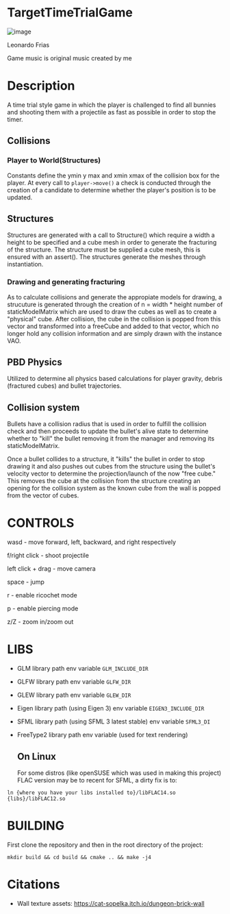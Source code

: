 # TargetTimeTrialGame
![image](https://github.com/user-attachments/assets/2216b969-b378-4cc6-83c3-43be584b9481)

Leonardo Frias

Game music is original music created by me

# Description

A time trial style game in which the player is challenged to find all bunnies and shooting them with a projectile as fast as possible in order to stop the timer.

## Collisions

### Player to World(Structures)

Constants define the ymin y max and xmin xmax of the collision box for the player. At every call to ```player->move()``` a check is conducted through the creation of a candidate to determine whether the player's position is to be updated.

## Structures

Structures are generated with a call to Structure() which require a width a height to be specified and a cube mesh in order to generate the fracturing of the structure. The structure must be supplied a cube mesh, this is ensured with an assert(). The structures generate the meshes through instantiation.

### Drawing and generating fracturing

As to calculate collisions and generate the appropiate models for drawing, a strucuture is generated through the creation of n = width * height number of staticModelMatrix which are used to draw the cubes as well as to create a "physical" cube. After collision, the cube in the collision is popped from this vector and transformed into a freeCube and added to that vector, which no longer hold any collision information and are simply drawn with the instance VAO. 


## PBD Physics

Utilized to determine all physics based calculations for player gravity, debris (fractured cubes) and bullet trajectories.

## Collision system

Bullets have a collision radius that is used in order to fulfill the collision check and then proceeds to update the bullet's alive state to determine whether to "kill" the bullet removing it from the manager and removing its staticModelMatrix.

Once a bullet collides to a structure, it "kills" the bullet in order to stop drawing it and also pushes out cubes from the structure using the bullet's velocity vector to determine the projection/launch of the now "free cube." This removes the cube at the collision from the structure creating an opening for the collision system as the known cube from the wall is popped from the vector of cubes. 



# CONTROLS

wasd - move forward, left, backward, and right respectively

f/right click - shoot projectile

left click + drag - move camera

space - jump

r - enable ricochet mode

p - enable piercing mode

z/Z - zoom in/zoom out


# LIBS

- GLM library path env variable ```GLM_INCLUDE_DIR```

- GLFW library path env variable ```GLFW_DIR```

- GLEW library path env variable ```GLEW_DIR```

- Eigen library path (using Eigen 3) env variable ```EIGEN3_INCLUDE_DIR```

- SFML library path (using SFML 3 latest stable) env variable ```SFML3_DI```

- FreeType2 library path env variable (used for text rendering)

  ## On Linux

  For some distros (like openSUSE which was used in making this project) FLAC version may be to recent for SFML, a dirty fix is to:
```
ln {where you have your libs installed to}/libFLAC14.so {libs}/libFLAC12.so
```

# BUILDING

First clone the repository and then in the root directory of the project:
```
mkdir build && cd build && cmake .. && make -j4
```

# Citations

- Wall texture assets: https://cat-sopelka.itch.io/dungeon-brick-wall
